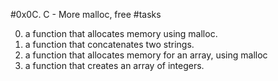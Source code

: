 #0x0C. C - More malloc, free
#tasks

0.  a function that allocates memory using malloc.
1. a function that concatenates two strings.
2.  a function that allocates memory for an array, using malloc
3.  a function that creates an array of integers.